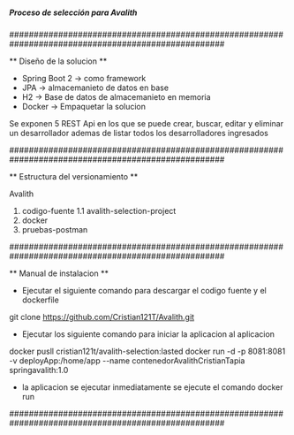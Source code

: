 ##### Proceso de selección para Avalith #####

####################################################################################################

** Diseño de la solucion **

* Spring Boot 2 -> como framework
* JPA -> almacemanieto de datos en base
* H2 -> Base de datos de almacemanieto en memoria
* Docker -> Empaquetar la solucion

Se exponen 5 REST Api en los que se puede crear, buscar, editar y eliminar un desarrollador ademas 
de listar todos los desarrolladores ingresados

####################################################################################################

** Estructura del versionamiento **

Avalith
1. codigo-fuente
1.1 avalith-selection-project
2. docker
3. pruebas-postman

####################################################################################################

** Manual de instalacion **

* Ejecutar el siguiente comando para descargar el codigo fuente y el dockerfile

git clone https://github.com/Cristian121T/Avalith.git

* Ejecutar los siguiente comando para iniciar la aplicacion al aplicacion

docker pusll cristian121t/avalith-selection:lasted
docker run -d -p 8081:8081 -v deployApp:/home/app --name contenedorAvalithCristianTapia springavalith:1.0

* la aplicacion se ejecutar inmediatamente se ejecute el comando docker run

####################################################################################################